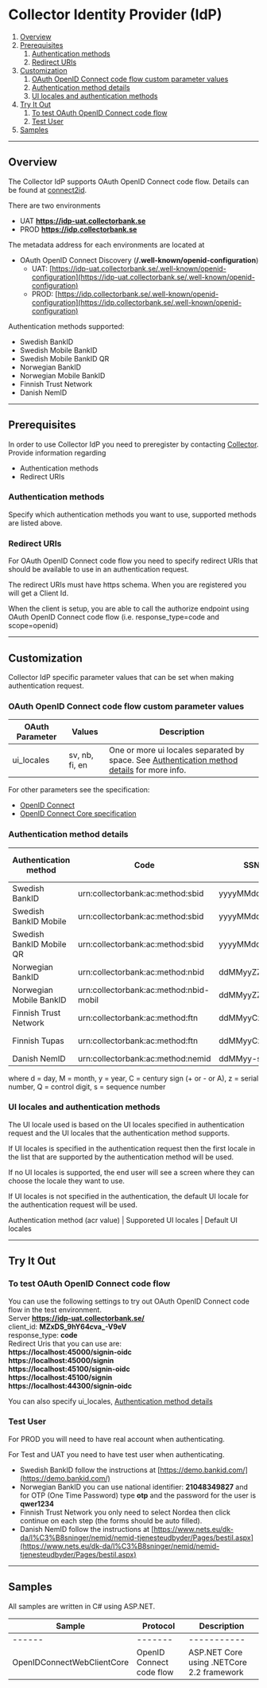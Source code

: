 
# Collector Identity Provider (IdP)

 1. [Overview](#overview)
 1. [Prerequisites](#prerequisites)
    1. [Authentication methods](#authentication-methods)
    1. [Redirect URIs](#Redirect-URIs)
 1. [Customization](#customization)
    1. [OAuth OpenID Connect code flow custom parameter values](#oauth-openid-connect-code-flow-custom-parameter-values)
    1. [Authentication method details](#authentication-method-details)
    1. [UI locales and authentication methods](#ui-locales-and-authentication-methods)
 1. [Try It Out](#try-it-out)
    1. [To test OAuth OpenID Connect code flow](#to-test-oauth-openid-connect-code-flow)
    1. [Test User](#test-user)
 1. [Samples](#samples)
        
---

## Overview
The Collector IdP supports OAuth OpenID Connect code flow.
Details can be found at [connect2id](https://connect2id.com/learn/openid-connect).


There are two environments

 * UAT **https://idp-uat.collectorbank.se**
 * PROD **https://idp.collectorbank.se**

The metadata address for each environments are located at

 * OAuth OpenID Connect Discovery (**/.well-known/openid-configuration**)
   * UAT: [https://idp-uat.collectorbank.se/.well-known/openid-configuration](https://idp-uat.collectorbank.se/.well-known/openid-configuration)
   * PROD: [https://idp.collectorbank.se/.well-known/openid-configuration](https://idp.collectorbank.se/.well-known/openid-configuration)

Authentication methods supported:

 * Swedish BankID
 * Swedish Mobile BankID
 * Swedish Mobile BankID QR
 * Norwegian BankID
 * Norwegian Mobile BankID
 * Finnish Trust Network
 * Danish NemID

---

## Prerequisites
In order to use Collector IdP you need to preregister by contacting [Collector](mailto:merchant@collectorbank.se).
Provide information regarding
* Authentication methods
* Redirect URIs

### Authentication methods
Specify which authentication methods you want to use, supported methods are listed above.


### Redirect URIs
For OAuth OpenID Connect code flow you need to specify redirect URIs that should be available to use in an authentication request.

The redirect URIs must have https schema. When you are registered you will get a Client Id.


When the client is setup, you are able to call the authorize endpoint using OAuth OpenID Connect code flow (i.e. response\_type=code and scope=openid)

---

## Customization
Collector IdP specific parameter values that can be set when making authentication request.

### OAuth OpenID Connect code flow custom parameter values
OAuth Parameter | Values | Description |
--------------- | ------ | -----------|
ui\_locales | sv, nb, fi, en | One or more ui locales separated by space. See [Authentication method details](#authentication-method-details) for more info.

For other parameters see the specification:

 * [OpenID Connect](https://openid.net/connect/)
 * [OpenID Connect Core specification](http://openid.net/specs/openid-connect-core-1_0.html)

### Authentication method details

Authentication method | Code | SSN  |  UI locale |  Default UI locale |
--------------------- | -----|------|------------------|---------|
Swedish BankID | urn:collectorbank:ac:method:sbid | yyyyMMddNNNC | sv, en | sv |
Swedish BankID Mobile | urn:collectorbank:ac:method:sbid | yyyyMMddNNNC | sv, en | sv |
Swedish BankID Mobile QR | urn:collectorbank:ac:method:sbid | yyyyMMddNNNC | sv, en | sv |
Norwegian BankID | urn:collectorbank:ac:method:nbid | ddMMyyZZZQQ | nb, en | nb |
Norwegian Mobile BankID | urn:collectorbank:ac:method:nbid-mobil | ddMMyyZZZQQ | nb, en | nb |
Finnish Trust Network | urn:collectorbank:ac:method:ftn | ddMMyyCzzzQ | fi, sv, en | fi |
Finnish Tupas | urn:collectorbank:ac:method:ftn | ddMMyyCzzzQ | fi, sv, en | fi |
Danish NemID | urn:collectorbank:ac:method:nemid | ddMMyy-ssss | da, en | da |

 where d = day, M = month, y = year, C = century sign (+ or - or A), z = serial number, Q = control digit, s = sequence number
### UI locales and authentication methods
The UI locale used is based on the UI locales specified in authentication request and the UI locales that the authentication method supports.

If UI locales is specified in the authentication request then the first locale in the list that are supported by the authentication method will be used.

If no UI locales is supported, the end user will see a screen where they can choose the locale they want to use.

If UI locales is not specified in the authentication, the default UI locale for the authentication request will be used.

Authentication method (acr value) | Supporeted UI locales | Default UI locales

---

## Try It Out

### To test OAuth OpenID Connect code flow
You can use the following settings to try out OAuth OpenID Connect code flow in the test environment.  
Server **https://idp-uat.collectorbank.se/**  
client\_id: **MZxDS_9hY64cva_-V9eV**  
response\_type: **code**  
Redirect Uris that you can use are:  
 **https://localhost:45000/signin-oidc**  
 **https://localhost:45000/signin**  
 **https://localhost:45100/signin-oidc**  
 **https://localhost:45100/signin**  
 **https://localhost:44300/signin-oidc**

You can also specify ui_locales, [Authentication method details](#authentication-method-details)

### Test User

For PROD you will need to have real account when authenticating.

For Test and UAT you need to have test user when authenticating.  

 * Swedish BankID follow the instructions at [https://demo.bankid.com/](https://demo.bankid.com/)
 * Norwegian BankID you can use national identifier: **21048349827** and for OTP (One Time Password) type **otp** and the password for the user is **qwer1234**
 * Finnish Trust Network you only need to select Nordea then click continue on each step (the forms should be auto filled).
 * Danish NemID follow the instructions at [https://www.nets.eu/dk-da/l%C3%B8sninger/nemid/nemid-tjenesteudbyder/Pages/bestil.aspx](https://www.nets.eu/dk-da/l%C3%B8sninger/nemid/nemid-tjenesteudbyder/Pages/bestil.aspx)

---

## Samples

All samples are written in C# using ASP.NET.

Sample | Protocol | Description
------ | -------  | -----------
------ | -------  | -----------
OpenIDConnectWebClientCore | OpenID Connect code flow | ASP.NET Core using .NETCore 2.2 framework
